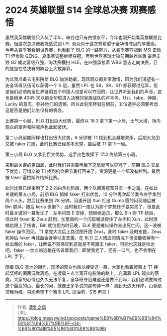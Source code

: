 # 2024 英雄联盟 S14 全球总决赛 观赛感悟


虽然我英雄联盟只入坑了半年，峡谷也只有白银水平，今年也刚开始看英雄联盟比赛，但这次总决赛我能感受到 LPL 观众对于这次寄希望于全华班夺冠的厚重感。今年从春季赛看到世界赛，也看到了 BLG 的一路努力，从春季赛夺冠到 MSI 击败 T1 但惨败 GENG，夏季赛调整继续夺冠，再到世界赛瑞士轮前期越挫越勇 最后击败 G2 成功晋级八强，淘汰赛横扫 HLE，在四强承接着 WBG 意志走向决赛，目的就是在总决赛的舞台上大放异彩。

为此我准备去电影院给 BLG 加油助威，现场观众都非常激情，因为我们渴望有一支全华班队伍可以获得一个 S 冠，虽然 LPL 在 S8，S9，S11 都获得过冠军，但是我们必须向全世界证明五个中国人也是可以夺冠的，让世界听到我们的声音，这也是继承 4045 天以前全华班进入决赛的皇族战队的卢本伟、Uzi、tabe、神超、Lucky 的意志，弥补他们的遗憾，所以此刻奖杯就在眼前，五位选手必须要考虑这是否是他们此生仅有的机会。

比赛第一小局，BLG 打出巨大优势，最终以 18:3 拿下第一小局，士气大增，场内观众的掌声和呐喊声也此起彼伏。

第二小局前期同样也打出很大优势，8 分钟被 T1 找到机会越塔双杀，后期大龙团又被 faker 打崩，此时比赛已经基本无望，最后被 T1 拿下一局。

第三小局 BLG 又拿到巨大优势，选手出色发挥下 17:3 终结第三小局。

来到最关键的第四局，此时我们只需要再赢下这局就可以夺冠了，前期 BLG 又拿下优势，可惜又被 T1 找到机会把节奏打回来了，资源更是一个都没有控到。最后被 faker 塞拉斯终结掉比赛。

此时比赛已经来到了 2:2 的白热化阶段，两个队都离冠军只有一步之遥。在如此关键的第五小局，前期 BLG 抓掉 faker 打出优势，10 分钟再次起节奏令左手拿到两个人头，然后比赛来到 28 分钟，河道开团 Xun 打出 Guma 霞的闪现随后被 Bin 抓掉，随后 keria 也倒下，此时我们一度认为那个梦想终于要实现了，但是此时最关键的一幕发生了：左手闪现 E 空掉，想继续追击，那么 Bin 则 TP 绕后，但此时 faker 和 Zeus 赶到，加里奥的一个闪现嘲讽控住了左手和 Xun，此时酒桶也跟上了伤害，Bin 就位但为时已晚，ELK 更是难以操作交出死亡闪，这一波被 faker 操作团灭。T1 拿完大龙后上路试图开团 Zeus，此时 faker 及时支援，Zeus 死掉后 faker 再残血金身等队友支援，在 BLG 三人残血的情况下也没能收掉有一丝血量的 faker，让解说不禁感叹到这就是不死魔王 faker。可能也这就是命运吧，faker 一丝血的逃跑在告诉着我们：即使我老了，还有一口气，也不会倒在 LPL 手下。

随着 BLG 基地的爆炸，现场的观众也难以接受这一幕，大家也看着荧幕上 T1 捧起奖杯的画面沉默离场。在凌晨三点半离开电影院的路上，充满着 LPL 观众的落寞，大家的心情也久久无法平复，全华班夺冠难道还是做不到吗，我们必须要跨过这个最高的山、最长的河，就像王多多说的那句诗一样：海到无边天作岸，山登绝顶我为峰。只能希望下个赛季 LPL 加油吧，S15 再见！

---

> 作者: [凌乱之风](https://github.com/messywind)  
> URL: https://blog.messywind.top/posts/game%E8%8B%B1%E9%9B%84%E8%81%94%E7%9B%9F-s14-%E6%80%BB%E5%86%B3%E8%B5%9B/  

